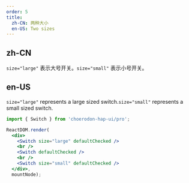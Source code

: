 ```yaml
---
order: 5
title:
  zh-CN: 两种大小
  en-US: Two sizes
---
```


## zh-CN

`size="large"` 表示大号开关。`size="small"` 表示小号开关。

## en-US

`size="large"` represents a large sized switch.`size="small"` represents a small sized switch.

````jsx
import { Switch } from 'choerodon-hap-ui/pro';

ReactDOM.render(
  <div>
    <Switch size="large" defaultChecked />
    <br />
    <Switch defaultChecked />
    <br />
    <Switch size="small" defaultChecked />
  </div>,
  mountNode);
````
